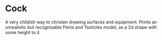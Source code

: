 # Cock

A very childish way to christen drawing surfaces and equipment. Prints an unrealistic but recognisable Penis and Testicles model, as a 2d shape with some height to it.
